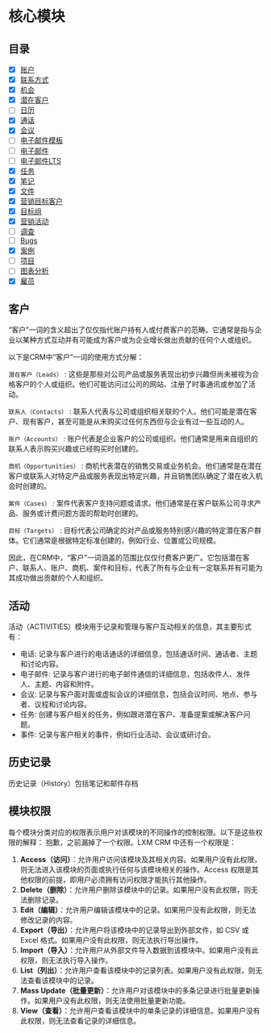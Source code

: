 # 核心模块

## 目录

- [x] [账户](account-info.md)
- [x] [联系方式](contact.md)
- [x] [机会](opportunitie.md)
- [x] [潜在客户](lead-info.md)
- [ ] [日历](calendar.md)
- [x] [通话](call-log.md)
- [x] [会议](meeting.md)
- [ ] [电子邮件模板](email-template.md)
- [ ] [电子邮件](email.md)
- [ ] [电子邮件LTS](email-lts.md)
- [x] [任务](task.md)
- [x] [笔记](note.md)
- [x] [文件](document.md)
- [x] [营销目标客户](prospect.md)
- [x] [目标组](target-list.md)
- [x] [营销活动](campaign.md)
- [ ] [调查](survey.md)
- [ ] [Bugs](bug.md)
- [x] [案例](case.md)
- [ ] [项目](project.md)
- [ ] [图表分析](spot.md)
- [x] [雇员](employee.md)

## 客户

“客户”一词的含义超出了仅仅指代账户持有人或付费客户的范畴。它通常是指与企业以某种方式互动并有可能成为客户或为企业增长做出贡献的任何个人或组织。

以下是CRM中“客户”一词的使用方式分解：

`潜在客户（Leads）`
: 这些是那些对公司产品或服务表现出初步兴趣但尚未被视为合格客户的个人或组织。他们可能访问过公司的网站、注册了时事通讯或参加了活动。

`联系人（Contacts）`
: 联系人代表与公司或组织相关联的个人。他们可能是潜在客户、现有客户，甚至可能是从未购买过任何东西但与企业有过一些互动的人。

`账户（Accounts）`
: 账户代表是企业客户的公司或组织。他们通常是用来自组织的联系人表示购买兴趣或已经购买时创建的。

`商机（Opportunities）`
: 商机代表潜在的销售交易或业务机会。他们通常是在潜在客户或联系人对特定产品或服务表现出特定兴趣，并且销售团队确定了潜在收入机会时创建的。

`案件（Cases）`
: 案件代表客户支持问题或请求。他们通常是在客户联系公司寻求产品、服务或计费问题方面的帮助时创建的。

`目标（Targets）`
: 目标代表公司确定的对产品或服务特别感兴趣的特定潜在客户群体。它们通常是根据特定标准创建的，例如行业、位置或公司规模。

因此，在CRM中，“客户”一词涵盖的范围比仅仅付费客户更广。它包括潜在客户、联系人、账户、商机、案件和目标，代表了所有与企业有一定联系并有可能为其成功做出贡献的个人和组织。

## 活动

活动（ACTIVITIES）模块用于记录和管理与客户互动相关的信息，其主要形式有：

- 电话: 记录与客户进行的电话通话的详细信息，包括通话时间、通话者、主题和讨论内容。
- 电子邮件: 记录与客户进行的电子邮件通信的详细信息，包括收件人、发件人、主题、内容和附件。
- 会议: 记录与客户面对面或虚拟会议的详细信息，包括会议时间、地点、参与者、议程和讨论内容。
- 任务: 创建与客户相关的任务，例如跟进潜在客户、准备提案或解决客户问题。
- 事件: 记录与客户相关的事件，例如行业活动、会议或研讨会。

## 历史记录

历史记录（History）包括笔记和邮件存档

## 模块权限

每个模块分类对应的权限表示用户对该模块的不同操作的控制权限。以下是这些权限的解释：
抱歉，之前漏掉了一个权限。LXM CRM 中还有一个权限是：

1. **Access（访问）**：允许用户访问该模块及其相关内容。如果用户没有此权限，则无法进入该模块的页面或执行任何与该模块相关的操作。Access 权限是其他权限的前提，即用户必须拥有访问权限才能执行其他操作。
2. **Delete（删除）**：允许用户删除该模块中的记录。如果用户没有此权限，则无法删除记录。
3. **Edit（编辑）**：允许用户编辑该模块中的记录。如果用户没有此权限，则无法修改记录的内容。
4. **Export（导出）**：允许用户将该模块中的记录导出到外部文件，如 CSV 或 Excel 格式。如果用户没有此权限，则无法执行导出操作。
5. **Import（导入）**：允许用户从外部文件导入数据到该模块中。如果用户没有此权限，则无法执行导入操作。
6. **List（列出）**：允许用户查看该模块中的记录列表。如果用户没有此权限，则无法查看该模块中的记录。
7. **Mass Update（批量更新）**：允许用户对该模块中的多条记录进行批量更新操作。如果用户没有此权限，则无法使用批量更新功能。
8. **View（查看）**：允许用户查看该模块中的单条记录的详细信息。如果用户没有此权限，则无法查看记录的详细信息。
